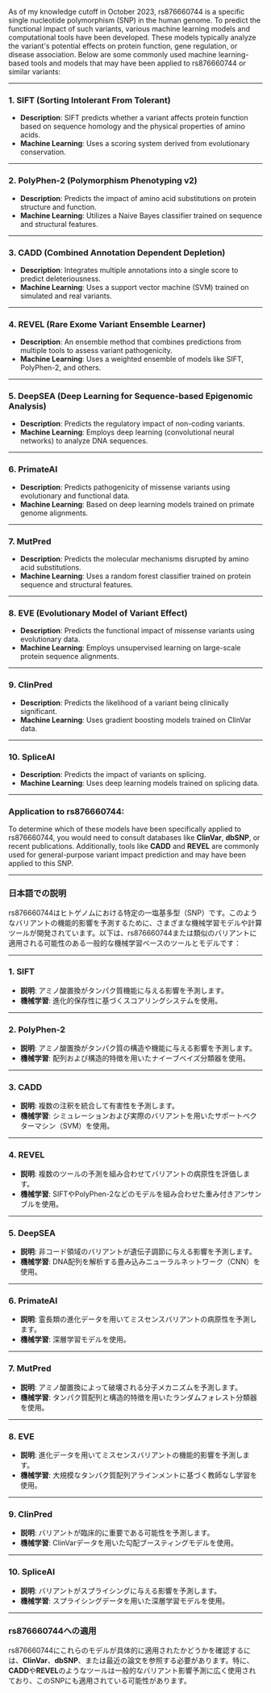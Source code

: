 As of my knowledge cutoff in October 2023, rs876660744 is a specific single nucleotide polymorphism (SNP) in the human genome. To predict the functional impact of such variants, various machine learning models and computational tools have been developed. These models typically analyze the variant's potential effects on protein function, gene regulation, or disease association. Below are some commonly used machine learning-based tools and models that may have been applied to rs876660744 or similar variants:

---

### 1. **SIFT (Sorting Intolerant From Tolerant)**
   - **Description**: SIFT predicts whether a variant affects protein function based on sequence homology and the physical properties of amino acids.
   - **Machine Learning**: Uses a scoring system derived from evolutionary conservation.

---

### 2. **PolyPhen-2 (Polymorphism Phenotyping v2)**
   - **Description**: Predicts the impact of amino acid substitutions on protein structure and function.
   - **Machine Learning**: Utilizes a Naive Bayes classifier trained on sequence and structural features.

---

### 3. **CADD (Combined Annotation Dependent Depletion)**
   - **Description**: Integrates multiple annotations into a single score to predict deleteriousness.
   - **Machine Learning**: Uses a support vector machine (SVM) trained on simulated and real variants.

---

### 4. **REVEL (Rare Exome Variant Ensemble Learner)**
   - **Description**: An ensemble method that combines predictions from multiple tools to assess variant pathogenicity.
   - **Machine Learning**: Uses a weighted ensemble of models like SIFT, PolyPhen-2, and others.

---

### 5. **DeepSEA (Deep Learning for Sequence-based Epigenomic Analysis)**
   - **Description**: Predicts the regulatory impact of non-coding variants.
   - **Machine Learning**: Employs deep learning (convolutional neural networks) to analyze DNA sequences.

---

### 6. **PrimateAI**
   - **Description**: Predicts pathogenicity of missense variants using evolutionary and functional data.
   - **Machine Learning**: Based on deep learning models trained on primate genome alignments.

---

### 7. **MutPred**
   - **Description**: Predicts the molecular mechanisms disrupted by amino acid substitutions.
   - **Machine Learning**: Uses a random forest classifier trained on protein sequence and structural features.

---

### 8. **EVE (Evolutionary Model of Variant Effect)**
   - **Description**: Predicts the functional impact of missense variants using evolutionary data.
   - **Machine Learning**: Employs unsupervised learning on large-scale protein sequence alignments.

---

### 9. **ClinPred**
   - **Description**: Predicts the likelihood of a variant being clinically significant.
   - **Machine Learning**: Uses gradient boosting models trained on ClinVar data.

---

### 10. **SpliceAI**
   - **Description**: Predicts the impact of variants on splicing.
   - **Machine Learning**: Uses deep learning models trained on splicing data.

---

### Application to rs876660744:
To determine which of these models have been specifically applied to rs876660744, you would need to consult databases like **ClinVar**, **dbSNP**, or recent publications. Additionally, tools like **CADD** and **REVEL** are commonly used for general-purpose variant impact prediction and may have been applied to this SNP.

---

### 日本語での説明

rs876660744はヒトゲノムにおける特定の一塩基多型（SNP）です。このようなバリアントの機能的影響を予測するために、さまざまな機械学習モデルや計算ツールが開発されています。以下は、rs876660744または類似のバリアントに適用される可能性のある一般的な機械学習ベースのツールとモデルです：

---

### 1. **SIFT**
   - **説明**: アミノ酸置換がタンパク質機能に与える影響を予測します。
   - **機械学習**: 進化的保存性に基づくスコアリングシステムを使用。

---

### 2. **PolyPhen-2**
   - **説明**: アミノ酸置換がタンパク質の構造や機能に与える影響を予測します。
   - **機械学習**: 配列および構造的特徴を用いたナイーブベイズ分類器を使用。

---

### 3. **CADD**
   - **説明**: 複数の注釈を統合して有害性を予測します。
   - **機械学習**: シミュレーションおよび実際のバリアントを用いたサポートベクターマシン（SVM）を使用。

---

### 4. **REVEL**
   - **説明**: 複数のツールの予測を組み合わせてバリアントの病原性を評価します。
   - **機械学習**: SIFTやPolyPhen-2などのモデルを組み合わせた重み付きアンサンブルを使用。

---

### 5. **DeepSEA**
   - **説明**: 非コード領域のバリアントが遺伝子調節に与える影響を予測します。
   - **機械学習**: DNA配列を解析する畳み込みニューラルネットワーク（CNN）を使用。

---

### 6. **PrimateAI**
   - **説明**: 霊長類の進化データを用いてミスセンスバリアントの病原性を予測します。
   - **機械学習**: 深層学習モデルを使用。

---

### 7. **MutPred**
   - **説明**: アミノ酸置換によって破壊される分子メカニズムを予測します。
   - **機械学習**: タンパク質配列と構造的特徴を用いたランダムフォレスト分類器を使用。

---

### 8. **EVE**
   - **説明**: 進化データを用いてミスセンスバリアントの機能的影響を予測します。
   - **機械学習**: 大規模なタンパク質配列アラインメントに基づく教師なし学習を使用。

---

### 9. **ClinPred**
   - **説明**: バリアントが臨床的に重要である可能性を予測します。
   - **機械学習**: ClinVarデータを用いた勾配ブースティングモデルを使用。

---

### 10. **SpliceAI**
   - **説明**: バリアントがスプライシングに与える影響を予測します。
   - **機械学習**: スプライシングデータを用いた深層学習モデルを使用。

---

### rs876660744への適用
rs876660744にこれらのモデルが具体的に適用されたかどうかを確認するには、**ClinVar**、**dbSNP**、または最近の論文を参照する必要があります。特に、**CADD**や**REVEL**のようなツールは一般的なバリアント影響予測に広く使用されており、このSNPにも適用されている可能性があります。

